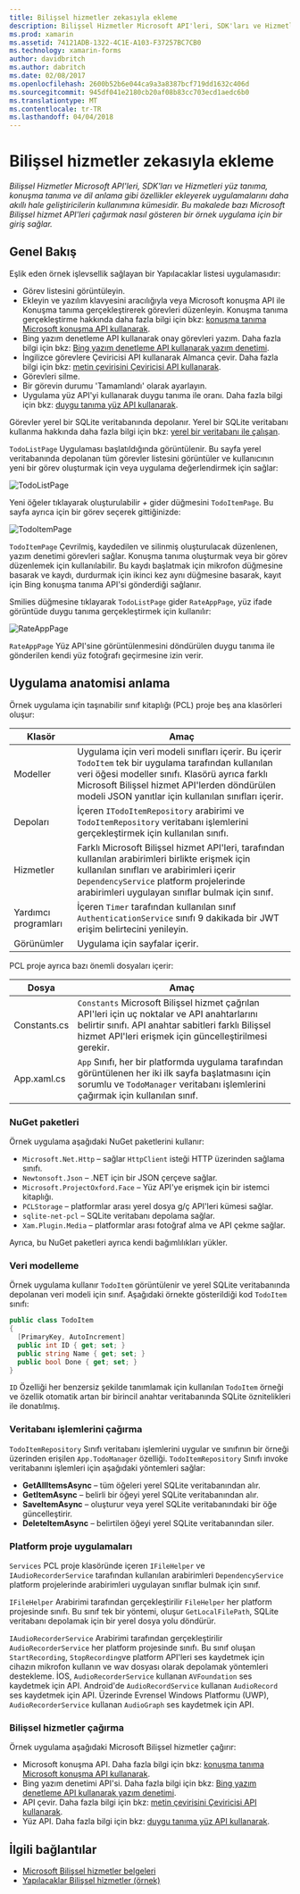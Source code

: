 ```yaml
---
title: Bilişsel hizmetler zekasıyla ekleme
description: Bilişsel Hizmetler Microsoft API'leri, SDK'ları ve Hizmetleri yüz tanıma, konuşma tanıma ve dil anlama gibi özellikler ekleyerek uygulamalarını daha akıllı hale geliştiricilerin kullanımına kümesidir. Bu makalede bazı Microsoft Bilişsel hizmet API'leri çağırmak nasıl gösteren bir örnek uygulama için bir giriş sağlar.
ms.prod: xamarin
ms.assetid: 74121ADB-1322-4C1E-A103-F37257BC7CB0
ms.technology: xamarin-forms
author: davidbritch
ms.author: dabritch
ms.date: 02/08/2017
ms.openlocfilehash: 2600b52b6e044ca9a3a8387bcf719dd1632c406d
ms.sourcegitcommit: 945df041e2180cb20af08b83cc703ecd1aedc6b0
ms.translationtype: MT
ms.contentlocale: tr-TR
ms.lasthandoff: 04/04/2018
---
```

# <a name="adding-intelligence-with-cognitive-services"></a>Bilişsel hizmetler zekasıyla ekleme

_Bilişsel Hizmetler Microsoft API'leri, SDK'ları ve Hizmetleri yüz tanıma, konuşma tanıma ve dil anlama gibi özellikler ekleyerek uygulamalarını daha akıllı hale geliştiricilerin kullanımına kümesidir. Bu makalede bazı Microsoft Bilişsel hizmet API'leri çağırmak nasıl gösteren bir örnek uygulama için bir giriş sağlar._

## <a name="overview"></a>Genel Bakış

Eşlik eden örnek işlevsellik sağlayan bir Yapılacaklar listesi uygulamasıdır:

- Görev listesini görüntüleyin.
- Ekleyin ve yazılım klavyesini aracılığıyla veya Microsoft konuşma API ile Konuşma tanıma gerçekleştirerek görevleri düzenleyin. Konuşma tanıma gerçekleştirme hakkında daha fazla bilgi için bkz: [konuşma tanıma Microsoft konuşma API kullanarak](speech-recognition.md).
- Bing yazım denetleme API kullanarak onay görevleri yazım. Daha fazla bilgi için bkz: [Bing yazım denetleme API kullanarak yazım denetimi](spell-check.md).
- İngilizce görevlere Çeviricisi API kullanarak Almanca çevir. Daha fazla bilgi için bkz: [metin çevirisini Çeviricisi API kullanarak](text-translation.md).
- Görevleri silme.
- Bir görevin durumu 'Tamamlandı' olarak ayarlayın.
- Uygulama yüz API'yi kullanarak duygu tanıma ile oranı. Daha fazla bilgi için bkz: [duygu tanıma yüz API kullanarak](emotion-recognition.md).

Görevler yerel bir SQLite veritabanında depolanır. Yerel bir SQLite veritabanı kullanma hakkında daha fazla bilgi için bkz: [yerel bir veritabanı ile çalışan](~/xamarin-forms/app-fundamentals/databases.md).

`TodoListPage` Uygulaması başlatıldığında görüntülenir. Bu sayfa yerel veritabanında depolanan tüm görevler listesini görüntüler ve kullanıcının yeni bir görev oluşturmak için veya uygulama değerlendirmek için sağlar:

![](images/sample-application-1.png "TodoListPage")

Yeni öğeler tıklayarak oluşturulabilir *+* gider düğmesini `TodoItemPage`. Bu sayfa ayrıca için bir görev seçerek gittiğinizde:

![](images/sample-application-2.png "TodoItemPage")

`TodoItemPage` Çevrilmiş, kaydedilen ve silinmiş oluşturulacak düzenlenen, yazım denetimi görevleri sağlar. Konuşma tanıma oluşturmak veya bir görev düzenlemek için kullanılabilir. Bu kaydı başlatmak için mikrofon düğmesine basarak ve kaydı, durdurmak için ikinci kez aynı düğmesine basarak, kayıt için Bing konuşma tanıma API'si gönderdiği sağlanır.

Smilies düğmesine tıklayarak `TodoListPage` gider `RateAppPage`, yüz ifade görüntüde duygu tanıma gerçekleştirmek için kullanılır:

![](images/sample-application-3.png "RateAppPage")

`RateAppPage` Yüz API'sine görüntülenmesini döndürülen duygu tanıma ile gönderilen kendi yüz fotoğrafı geçirmesine izin verir.

## <a name="understanding-the-application-anatomy"></a>Uygulama anatomisi anlama

Örnek uygulama için taşınabilir sınıf kitaplığı (PCL) proje beş ana klasörleri oluşur:

|Klasör|Amaç|
|--- |--- |
|Modeller|Uygulama için veri modeli sınıfları içerir. Bu içerir `TodoItem` tek bir uygulama tarafından kullanılan veri öğesi modeller sınıfı. Klasörü ayrıca farklı Microsoft Bilişsel hizmet API'lerden döndürülen modeli JSON yanıtlar için kullanılan sınıfları içerir.|
|Depoları|İçeren `ITodoItemRepository` arabirimi ve `TodoItemRepository` veritabanı işlemlerini gerçekleştirmek için kullanılan sınıfı.|
|Hizmetler|Farklı Microsoft Bilişsel hizmet API'leri, tarafından kullanılan arabirimleri birlikte erişmek için kullanılan sınıfları ve arabirimleri içerir `DependencyService` platform projelerinde arabirimleri uygulayan sınıflar bulmak için sınıf.|
|Yardımcı programları|İçeren `Timer` tarafından kullanılan sınıf `AuthenticationService` sınıfı 9 dakikada bir JWT erişim belirtecini yenileyin.|
|Görünümler|Uygulama için sayfalar içerir.|

PCL proje ayrıca bazı önemli dosyaları içerir:

|Dosya|Amaç|
|--- |--- |
|Constants.cs|`Constants` Microsoft Bilişsel hizmet çağrılan API'leri için uç noktalar ve API anahtarlarını belirtir sınıfı. API anahtar sabitleri farklı Bilişsel hizmet API'leri erişmek için güncelleştirilmesi gerekir.|
|App.xaml.cs|`App` Sınıfı, her bir platformda uygulama tarafından görüntülenen her iki ilk sayfa başlatmasını için sorumlu ve `TodoManager` veritabanı işlemlerini çağırmak için kullanılan sınıf.|

### <a name="nuget-packages"></a>NuGet paketleri

Örnek uygulama aşağıdaki NuGet paketlerini kullanır:

- `Microsoft.Net.Http` – sağlar `HttpClient` isteği HTTP üzerinden sağlama sınıfı.
- `Newtonsoft.Json` – .NET için bir JSON çerçeve sağlar.
- `Microsoft.ProjectOxford.Face` – Yüz API'ye erişmek için bir istemci kitaplığı.
- `PCLStorage` – platformlar arası yerel dosya g/ç API'leri kümesi sağlar.
- `sqlite-net-pcl` – SQLite veritabanı depolama sağlar.
- `Xam.Plugin.Media` – platformlar arası fotoğraf alma ve API çekme sağlar.

Ayrıca, bu NuGet paketleri ayrıca kendi bağımlılıkları yükler.

### <a name="modeling-the-data"></a>Veri modelleme

Örnek uygulama kullanır `TodoItem` görüntülenir ve yerel SQLite veritabanında depolanan veri modeli için sınıf. Aşağıdaki örnekte gösterildiği kod `TodoItem` sınıfı:

```csharp
public class TodoItem
{
  [PrimaryKey, AutoIncrement]
  public int ID { get; set; }
  public string Name { get; set; }
  public bool Done { get; set; }
}
```

`ID` Özelliği her benzersiz şekilde tanımlamak için kullanılan `TodoItem` örneği ve özellik otomatik artan bir birincil anahtar veritabanında SQLite öznitelikleri ile donatılmış.

### <a name="invoking-database-operations"></a>Veritabanı işlemlerini çağırma

`TodoItemRepository` Sınıfı veritabanı işlemlerini uygular ve sınıfının bir örneği üzerinden erişilen `App.TodoManager` özelliği. `TodoItemRepository` Sınıfı invoke veritabanını işlemleri için aşağıdaki yöntemleri sağlar:

- **GetAllItemsAsync** – tüm öğeleri yerel SQLite veritabanından alır.
- **GetItemAsync** – belirli bir öğeyi yerel SQLite veritabanından alır.
- **SaveItemAsync** – oluşturur veya yerel SQLite veritabanındaki bir öğe güncelleştirir.
- **DeleteItemAsync** – belirtilen öğeyi yerel SQLite veritabanından siler.

### <a name="platform-project-implementations"></a>Platform proje uygulamaları

`Services` PCL proje klasöründe içeren `IFileHelper` ve `IAudioRecorderService` tarafından kullanılan arabirimleri `DependencyService` platform projelerinde arabirimleri uygulayan sınıflar bulmak için sınıf.

`IFileHelper` Arabirimi tarafından gerçekleştirilir `FileHelper` her platform projesinde sınıfı. Bu sınıf tek bir yöntemi, oluşur `GetLocalFilePath`, SQLite veritabanı depolamak için bir yerel dosya yolu döndürür.

`IAudioRecorderService` Arabirimi tarafından gerçekleştirilir `AudioRecorderService` her platform projesinde sınıfı. Bu sınıf oluşan `StartRecording`, `StopRecording`ve platform API'leri ses kaydetmek için cihazın mikrofon kullanın ve wav dosyası olarak depolamak yöntemleri destekleme. İOS, `AudioRecorderService` kullanan `AVFoundation` ses kaydetmek için API. Android'de `AudioRecordService` kullanan `AudioRecord` ses kaydetmek için API. Üzerinde Evrensel Windows Platformu (UWP), `AudioRecorderService` kullanan `AudioGraph` ses kaydetmek için API.

### <a name="invoking-cognitive-services"></a>Bilişsel hizmetler çağırma

Örnek uygulama aşağıdaki Microsoft Bilişsel hizmetler çağırır:

- Microsoft konuşma API. Daha fazla bilgi için bkz: [konuşma tanıma Microsoft konuşma API kullanarak](speech-recognition.md).
- Bing yazım denetimi API'si. Daha fazla bilgi için bkz: [Bing yazım denetleme API kullanarak yazım denetimi](spell-check.md).
- API çevir. Daha fazla bilgi için bkz: [metin çevirisini Çeviricisi API kullanarak](text-translation.md).
- Yüz API. Daha fazla bilgi için bkz: [duygu tanıma yüz API kullanarak](emotion-recognition.md).

## <a name="related-links"></a>İlgili bağlantılar

- [Microsoft Bilişsel hizmetler belgeleri](https://www.microsoft.com/cognitive-services/documentation)
- [Yapılacaklar Bilişsel hizmetler (örnek)](https://developer.xamarin.com/samples/xamarin-forms/WebServices/TodoCognitiveServices/)

